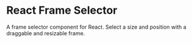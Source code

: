 # React Frame Selector

A frame selector component for React.
Select a size and position with a draggable and resizable frame. 